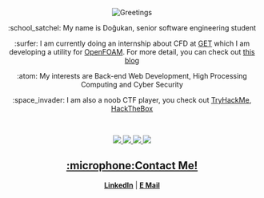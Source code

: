 

<p align="center"><img src="https://media.giphy.com/media/3ornk57KwDXf81rjWM/source.gif" alt="Greetings"></p>



<p align="center">:school_satchel: My name is Doğukan, senior software engineering student</p>
<p align="center">:surfer: I am currently doing an internship about CFD at <a href="https://www.get.omp.eu">GET</a> which I am developing a utility for <a href="https://www.openfoam.com/">OpenFOAM</a>. For more detail, you can check out <a href="https://summerofhpc.prace-ri.eu/dogukan-teber/">this blog</a></p>
<p align="center">:atom: My interests are Back-end Web Development, High Processing Computing and Cyber Security</p>
<p align="center">:space_invader: I am also a noob CTF player, you check out <a href="https://www.tryhackme.com/p/dogukanteber">TryHackMe</a>, <a href="https://app.hackthebox.eu/profile/666597">HackTheBox</<a></p>

<br>

<p align="center">
  <img src="https://img.shields.io/badge/Code-C-informational?style=flat&logo=c%2B%2B&logoColor=white&color=6aa6f8" />
  <img src="https://img.shields.io/badge/Code-Python-informational?style=flat&logo=python&logoColor=white&color=6aa6f8" />
  <img src="https://img.shields.io/badge/OS-Linux-informational?style=flat&logo=linux&logoColor=white&color=6aa6f8" />
  <img src="https://img.shields.io/badge/Editor-VSCode-informational?style=flat&logo=visual-studio-code&logoColor=white&color=6aa6f8"/>
</p>

<h2 align="center">:microphone:Contact Me!</h2>
<p align="center">
  <strong><a href="https://www.linkedin.com/in/dogukanteber">LinkedIn</a></strong> |
  <strong><a href="mailto:dogukanteber1@hotmail.com">E Mail</a></strong>
</p>

<br>
